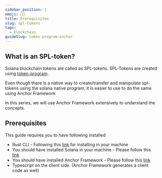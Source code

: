 ```yaml
---
sidebar_position: 1
emoji: 👨‍💻
title: Prerequisites
slug: spl-tokens
tags:
  - blockchain
guideSlug: token-program-anchor
---
```

## What is an SPL-token?

Solana blockchain tokens are called as SPL-tokens. SPL-Tokens are created using [token-program](https://spl.solana.com/token). 

Even though  there is a native way to create/transfer and manipulate spl-tokens using the solana native program, it is easier to use to do the same using Anchor Framework

In this series, we will use Anchor Framework extensively to understand the concepts.

## Prerequisites

This guide requires you to have following installed

* Rust CLI - Following this [link](https://www.rust-lang.org/tools/install) for installing in your machine
* You should have installed Solana in your machine - Please follow this [link](https://docs.solana.com/cli/install-solana-cli-tools)
* You should have installed Anchor Framework  - Please follow this [link](https://book.anchor-lang.com/getting_started/installation.html#anchor)
* Typescript on the client side. (Anchor Framework generates a client code as well)
